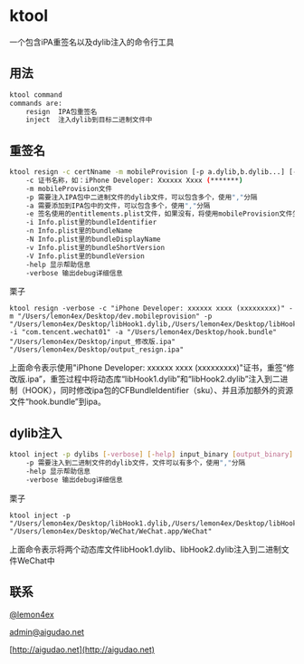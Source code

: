 # ktool
一个包含iPA重签名以及dylib注入的命令行工具

## 用法

```bash
ktool command
commands are:
	resign	IPA包重签名
	inject	注入dylib到目标二进制文件中
```

## 重签名

```bash
ktool resign -c certNname -m mobileProvision [-p a.dylib,b.dylib...] [-a a.dylib,b.dylib...] [-e entitlements.plist] [-i bundleIdentifier] [-n bundleName] [-N bundleDisplayName] [-v bundleShortVersion] [-V bundleVersion] [-verbose] [-help] input_file output_file
	-c 证书名称，如：iPhone Developer: Xxxxxx Xxxx (*******)
	-m mobileProvision文件
	-p 需要注入IPA包中二进制文件的dylib文件，可以包含多个，使用","分隔
	-a 需要添加到IPA包中的文件，可以包含多个，使用","分隔
	-e 签名使用的entitlements.plist文件，如果没有，将使用mobileProvision文件生成
	-i Info.plist里的bundleIdentifier
	-n Info.plist里的bundleName
	-N Info.plist里的bundleDisplayName
	-v Info.plist里的bundleShortVersion
	-V Info.plist里的bundleVersion
	-help 显示帮助信息
	-verbose 输出debug详细信息
```
栗子
```
ktool resign -verbose -c "iPhone Developer: xxxxxx xxxx (xxxxxxxxx)" -m "/Users/lemon4ex/Desktop/dev.mobileprovision" -p "/Users/lemon4ex/Desktop/libHook1.dylib,/Users/lemon4ex/Desktop/libHook2.dylib" -i "com.tencent.wechat01" -a "/Users/lemon4ex/Desktop/hook.bundle" "/Users/lemon4ex/Desktop/input_修改版.ipa" "/Users/lemon4ex/Desktop/output_resign.ipa"
```
上面命令表示使用"iPhone Developer: xxxxxx xxxx (xxxxxxxxx)"证书，重签“修改版.ipa”，重签过程中将动态库“libHook1.dylib”和“libHook2.dylib”注入到二进制（HOOK），同时修改ipa包的CFBundleIdentifier（sku）、并且添加额外的资源文件“hook.bundle”到ipa。

## dylib注入

```bash
ktool inject -p dylibs [-verbose] [-help] input_binary [output_binary]
    -p 需要注入到二进制文件的dylib文件，文件可以有多个，使用","分隔
	-help 显示帮助信息
	-verbose 输出debug详细信息
```
栗子
```
ktool inject -p "/Users/lemon4ex/Desktop/libHook1.dylib,/Users/lemon4ex/Desktop/libHook2.dylib" "/Users/lemon4ex/Desktop/WeChat/WeChat.app/WeChat"
```
上面命令表示将两个动态库文件libHook1.dylib、libHook2.dylib注入到二进制文件WeChat中
## 联系
[@lemon4ex](http://weibo.com/lemon4ex)

[admin@aigudao.net](mailto:admin@aigudao.net)

[http://aigudao.net](http://aigudao.net)
